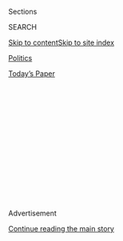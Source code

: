 <div id="app">

<div>

<div>

<div>

<div class="NYTAppHideMasthead css-1q2w90k e1suatyy0">

<div class="section css-ui9rw0 e1suatyy2">

<div class="css-eph4ug er09x8g0">

<div class="css-6n7j50">

</div>

<span class="css-1dv1kvn">Sections</span>

<div class="css-10488qs">

<span class="css-1dv1kvn">SEARCH</span>

</div>

[Skip to content](#site-content)[Skip to site
index](#site-index)

</div>

<div id="masthead-section-label" class="css-1wr3we4 eaxe0e00">

[Politics](https://www.nytimes3xbfgragh.onion/section/politics)

</div>

<div class="css-10698na e1huz5gh0">

</div>

</div>

<div id="masthead-bar-one" class="section hasLinks css-15hmgas e1csuq9d3">

<div class="css-uqyvli e1csuq9d0">

</div>

<div class="css-1uqjmks e1csuq9d1">

</div>

<div class="css-9e9ivx">

[](https://myaccount.nytimes3xbfgragh.onion/auth/login?response_type=cookie&client_id=vi)

</div>

<div class="css-1bvtpon e1csuq9d2">

[Today’s
Paper](https://www.nytimes3xbfgragh.onion/section/todayspaper)

</div>

</div>

</div>

</div>

<div data-aria-hidden="false">

<div id="site-content" data-role="main">

<div>

<div class="css-1aor85t" style="opacity:0.000000001;z-index:-1;visibility:hidden">

<div class="css-1hqnpie">

<div class="css-epjblv">

<span class="css-17xtcya">[Politics](/section/politics)</span><span class="css-x15j1o">|</span><span class="css-fwqvlz">House
Votes to Give the Government the Power to Negotiate Drug
Prices</span>

</div>

<div class="css-k008qs">

<div class="css-1iwv8en">

<span class="css-18z7m18"></span>

<div>

</div>

</div>

<span class="css-1n6z4y">https://nyti.ms/38wDKq3</span>

<div class="css-1705lsu">

<div class="css-4xjgmj">

<div class="css-4skfbu" data-role="toolbar" data-aria-label="Social Media Share buttons, Save button, and Comments Panel with current comment count" data-testid="share-tools">

  - 
  - 
  - 
  - 
    
    <div class="css-6n7j50">
    
    </div>

  - 

</div>

</div>

</div>

</div>

</div>

</div>

<div class="css-13pd83m">

</div>

<div id="top-wrapper" class="css-1sy8kpn">

<div id="top-slug" class="css-l9onyx">

Advertisement

</div>

[Continue reading the main
story](#after-top)

<div class="ad top-wrapper" style="text-align:center;height:100%;display:block;min-height:250px">

<div id="top" class="place-ad" data-position="top" data-size-key="top">

</div>

</div>

<div id="after-top">

</div>

</div>

<div>

<div id="sponsor-wrapper" class="css-1hyfx7x">

<div id="sponsor-slug" class="css-19vbshk">

Supported by

</div>

[Continue reading the main
story](#after-sponsor)

<div id="sponsor" class="ad sponsor-wrapper" style="text-align:center;height:100%;display:block">

</div>

<div id="after-sponsor">

</div>

</div>

<div class="css-186x18t">

</div>

<div class="css-1vkm6nb ehdk2mb0">

# House Votes to Give the Government the Power to Negotiate Drug Prices

</div>

The high-profile measure would curb the price of prescription drugs and
extend more benefits to Medicare beneficiaries.

<div class="css-79elbk" data-testid="photoviewer-wrapper">

<div class="css-z3e15g" data-testid="photoviewer-wrapper-hidden">

</div>

<div class="css-1a48zt4 ehw59r15" data-testid="photoviewer-children">

![<span class="css-16f3y1r e13ogyst0" data-aria-hidden="true">Lowering
the cost of prescription drugs is a huge priority for voters and
politicians of both
parties.</span><span class="css-cnj6d5 e1z0qqy90" itemprop="copyrightHolder"><span class="css-1ly73wi e1tej78p0">Credit...</span><span><span>Elise
Amendola/Associated
Press</span></span></span>](https://static01.graylady3jvrrxbe.onion/images/2019/12/12/us/politics/12DC-DRUGS/merlin_164544093_dd0f09bf-ec70-4d04-804f-3c5f5a381ec8-articleLarge.jpg?quality=75&auto=webp&disable=upscale)

</div>

</div>

<div class="css-18e8msd">

<div class="css-vp77d3 epjyd6m0">

<div class="css-hus3qt ey68jwv0" data-aria-hidden="true">

[![Sheryl Gay
Stolberg](https://static01.graylady3jvrrxbe.onion/images/2018/11/26/multimedia/author-sheryl-gay-stolberg/author-sheryl-gay-stolberg-thumbLarge.png
"Sheryl Gay Stolberg")](https://www.nytimes3xbfgragh.onion/by/sheryl-gay-stolberg)

</div>

<div class="css-1baulvz">

By [<span class="css-1baulvz last-byline" itemprop="name">Sheryl Gay
Stolberg</span>](https://www.nytimes3xbfgragh.onion/by/sheryl-gay-stolberg)

</div>

</div>

  - 
    
    <div class="css-ld3wwf e16638kd2">
    
    Dec. 12,
    2019
    
    </div>

  - 
    
    <div class="css-4xjgmj">
    
    <div class="css-d8bdto" data-role="toolbar" data-aria-label="Social Media Share buttons, Save button, and Comments Panel with current comment count" data-testid="share-tools">
    
      - 
      - 
      - 
      - 
        
        <div class="css-6n7j50">
        
        </div>
    
      - 
    
    </div>
    
    </div>

</div>

</div>

<div class="section meteredContent css-1r7ky0e" name="articleBody" itemprop="articleBody">

<div class="css-1fanzo5 StoryBodyCompanionColumn">

<div class="css-53u6y8">

WASHINGTON — The House, delivering on one of Democrats’ central campaign
promises, passed ambitious legislation on Thursday to lower the rising
cost of prescription drugs by empowering the federal government to
negotiate prices with pharmaceutical manufacturers.

The bill, known as H.R. 3 — a numerical designation that reflects its
position on Democrats’ priority list — would make significant changes to
the federal Medicare program, which provides health coverage to older
Americans. It passed largely on party lines, 230 to 192, and includes
provisions to create new vision, dental and hearing benefits, and caps
out-of-pocket drug costs for Medicare beneficiaries at $2,000.

Lowering the cost of prescription drugs is a huge priority for voters
and politicians of both parties — including President Trump, who has
made curbing the cost of prescription drugs a [central theme of his 2020
re-election
campaign](https://www.nytimes3xbfgragh.onion/2019/07/11/health/drug-prices-rebate-donald-trump.html).

Though Mr. Trump [has vowed to veto the Democratic
bill](https://www.whitehouse.gov/wp-content/uploads/2019/12/SAP_HR-3.pdf),
its passage could pressure Senator Mitch McConnell of Kentucky, the
Republican leader, to take up [a bipartisan drug-price
measure](https://www.grassley.senate.gov/news/news-releases/grassley-wyden-release-updated-prescription-drug-pricing-reduction-act-reach)
pending there, or press senators to act on other bills. Pharmaceutical
makers strongly oppose both the House bill and the Senate bill, which
was drafted in the Finance Committee.

</div>

</div>

<div class="css-1fanzo5 StoryBodyCompanionColumn">

<div class="css-53u6y8">

At another moment, House passage might have also jump-started
negotiations with the White House, but that is unlikely given that
Democrats [are on the verge of impeaching the
president](https://www.nytimes3xbfgragh.onion/2019/12/12/us/politics/trump-impeachment-judiciary.html).

The central — and most contentious — provision of the measure that
passed Thursday is its language enabling the Department of Health and
Human Services, which administers Medicare, to negotiate the price of up
to 250 commonly used drugs, including insulin. It would also require the
manufacturers to offer the agreed-on prices to private insurers, giving
it huge reach.

And it would require pharmaceutical manufacturers to pay rebates to
Medicare if the price of their drugs increased faster than inflation —
another provision loathed by drug makers.

</div>

</div>

<div>

</div>

<div class="css-1fanzo5 StoryBodyCompanionColumn">

<div class="css-53u6y8">

The Senate bill, sponsored by Senators Charles E. Grassley, Republican
of Iowa, and Ron Wyden, Democrat of Oregon, does not contain those
provisions. But like the House bill, it would cap out-of-pocket expenses
and require drug companies to pay rebates to Medicare if they raised
prices faster than inflation.

</div>

</div>

<div class="css-1fanzo5 StoryBodyCompanionColumn">

<div class="css-53u6y8">

House Republicans countered the Democrats’ bill with a more modest
measure, which drew support from eight Democrats when it came to a vote
on Thursday. That measure, an amalgam of other bills that have drawn
bipartisan support, would also cap out-of-pocket expenses and require
insurance companies to make information available about drug prices to
patients in doctors’ offices before doctors prescribe them. But it
excludes the Medicare negotiation provision.

Mr. Trump campaigned in 2016 on allowing the government to negotiate
drug prices, but Republicans argued that giving that power to the
government would force pharmaceutical companies to eliminate research
and development, depriving the public of lifesaving medicines.

“For an issue as crucial as lowering the cost of prescription drugs for
Americans, partisanship should be set aside,” Representative Kevin
McCarthy of California, the Republican leader, said as he made his
party’s closing argument for his bill. He warned that the Democrats’
bill was “opening the door to a government takeover of our prescription
drug market.”

Representative Greg Walden, Republican of Oregon, who managed the bill
for Republicans on the House floor, cited a Congressional Budget Office
estimate showing that the Democrats’ measure would result in 40 fewer
drugs over the next two decades.

Democrats say their bill addresses research and development concerns by
allocating more than $10 billion to the National Institutes of Health
for biomedical research, with the goal of advancing breakthrough cures.
The [Congressional Budget Office has
estimated](https://www.cbo.gov/publication/55936) that the bill would
save taxpayers $5 billion over a 10-year period.

Allowing Medicare to negotiate prices has been a long-sought goal of
Democrats; because the insurance program buys drugs in bulk, it can
effectively set the price for all insurers. It was a matter of intense
debate in 2003, when the Republican-led Congress [passed the bill
creating Medicare Part
D,](https://www.nytimes3xbfgragh.onion/2003/06/27/us/house-and-senate-pass-measures-for-broad-overhaul-of-medicare.html)which
allows Medicare to pay for the cost of prescription drugs.

Since that time, the rising list prices of brand-name drugs, coupled
with insurance plans that have increasingly raised deductibles and asked
consumers to pay more out of pocket, have left many Americans facing
difficult choices about whether to forgo medicine in favor of other
necessities, including food.

</div>

</div>

<div class="css-1fanzo5 StoryBodyCompanionColumn">

<div class="css-53u6y8">

That has created pressure on lawmakers to take action. Democrats
campaigned aggressively last year on their promise to lower drug prices,
which helped them regain the majority in the House. On Thursday morning,
Speaker Nancy Pelosi appeared on the Capitol steps with members of the
freshman class to drive home that message.

Although the bill passed on Thursday is unlikely to become law in
anything close to its present form, it will serve as a campaign document
for the Democrats, to show voters what their vision is on prescription
drugs and that they have the will to make a substantive change in the
system rather than tinker around the edges.

The bill, named the Elijah E. Cummings Lower Drug Costs Now Act, for the
recently deceased chairman of the House Oversight and Reform Committee,
passed with unanimous support from Democrats and the backing of two
Republicans, Representatives Brian Fitzpatrick of Pennsylvania and Jaime
Herrera Beutler of Washington.

Not all Democrats were happy about it. Representative Lloyd Doggett,
Democrat of Texas, said the bill did not go far enough. Although he
voted for the measure as “as a statement about the importance" of
negotiating drug prices, Mr. Doggett said he sought a more expansive
measure that would extend health coverage to the roughly 30 million
Americans who lack it.

“This bill was developed to appeal to Trump on the theory that President
Trump would follow the advice of Candidate Trump, who called for
bidding, talked about the billions that could be saved,” Mr. Doggett
said. “As it became evident that was not going to work, I felt that this
bill didn’t need to move left, but it did need to deal with those who
are left out.”

Hours after the measure passed, the Democratic Congressional Campaign
Committee, which works to elect House Democrats, announced that it was
running an advertising campaign on Facebook to use the bill’s passage to
shore up Democrats and target Republicans.

Representative Cheri Bustos of Illinois, who heads the committee, said
the ads were aimed at showing consumers that Republicans “will always
prioritize padding the pockets of their special interest backers over
the people they were elected to represent.”

</div>

</div>

<div>

</div>

</div>

<div>

</div>

<div>

</div>

<div>

</div>

<div>

<div id="bottom-wrapper" class="css-1ede5it">

<div id="bottom-slug" class="css-l9onyx">

Advertisement

</div>

[Continue reading the main
story](#after-bottom)

<div id="bottom" class="ad bottom-wrapper" style="text-align:center;height:100%;display:block;min-height:90px">

</div>

<div id="after-bottom">

</div>

</div>

</div>

</div>

</div>

## Site Index

<div>

</div>

## Site Information Navigation

  - [© <span>2020</span> <span>The New York Times
    Company</span>](https://help.nytimes3xbfgragh.onion/hc/en-us/articles/115014792127-Copyright-notice)

<!-- end list -->

  - [NYTCo](https://www.nytco.com/)
  - [Contact
    Us](https://help.nytimes3xbfgragh.onion/hc/en-us/articles/115015385887-Contact-Us)
  - [Work with us](https://www.nytco.com/careers/)
  - [Advertise](https://nytmediakit.com/)
  - [T Brand Studio](http://www.tbrandstudio.com/)
  - [Your Ad
    Choices](https://www.nytimes3xbfgragh.onion/privacy/cookie-policy#how-do-i-manage-trackers)
  - [Privacy](https://www.nytimes3xbfgragh.onion/privacy)
  - [Terms of
    Service](https://help.nytimes3xbfgragh.onion/hc/en-us/articles/115014893428-Terms-of-service)
  - [Terms of
    Sale](https://help.nytimes3xbfgragh.onion/hc/en-us/articles/115014893968-Terms-of-sale)
  - [Site
    Map](https://spiderbites.nytimes3xbfgragh.onion)
  - [Help](https://help.nytimes3xbfgragh.onion/hc/en-us)
  - [Subscriptions](https://www.nytimes3xbfgragh.onion/subscription?campaignId=37WXW)

</div>

</div>

</div>

</div>

